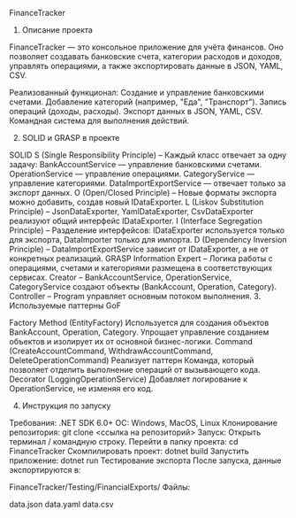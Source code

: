 FinanceTracker

1. Описание проекта

FinanceTracker — это консольное приложение для учёта финансов. Оно позволяет создавать банковские счета, категории расходов и доходов, управлять операциями, а также экспортировать данные в JSON, YAML, CSV.

Реализованный функционал:
Создание и управление банковскими счетами.
Добавление категорий (например, "Еда", "Транспорт").
Запись операций (доходы, расходы).
Экспорт данных в JSON, YAML, CSV.
Командная система для выполнения действий.

2. SOLID и GRASP в проекте

SOLID
S (Single Responsibility Principle) – Каждый класс отвечает за одну задачу:
BankAccountService — управление банковскими счетами.
OperationService — управление операциями.
CategoryService — управление категориями.
DataImportExportService — отвечает только за экспорт данных.
O (Open/Closed Principle) – Новые форматы экспорта можно добавить, создав новый IDataExporter<T>.
L (Liskov Substitution Principle) – JsonDataExporter<T>, YamlDataExporter<T>, CsvDataExporter<T> реализуют общий интерфейс IDataExporter<T>.
I (Interface Segregation Principle) – Разделение интерфейсов: IDataExporter<T> используется только для экспорта, DataImporter<T> только для импорта.
D (Dependency Inversion Principle) – DataImportExportService зависит от IDataExporter<T>, а не от конкретных реализаций.
GRASP
Information Expert – Логика работы с операциями, счетами и категориями размещена в соответствующих сервисах.
Creator – BankAccountService, OperationService, CategoryService создают объекты (BankAccount, Operation, Category).
Controller – Program управляет основным потоком выполнения.
3. Используемые паттерны GoF

Factory Method (EntityFactory)
Используется для создания объектов BankAccount, Operation, Category.
Упрощает управление созданием объектов и изолирует их от основной бизнес-логики.
Command (CreateAccountCommand, WithdrawAccountCommand, DeleteOperationCommand)
Реализует паттерн Команда, который позволяет отделить выполнение операций от вызывающего кода.
Decorator (LoggingOperationService)
Добавляет логирование к OperationService, не изменяя его код.

4. Инструкция по запуску

Требования:
.NET SDK 6.0+
ОС: Windows, MacOS, Linux
Клонирование репозитория:
git clone <ссылка на репозиторий>
Запуск:
Открыть терминал / командную строку.
Перейти в папку проекта:
cd FinanceTracker
Скомпилировать проект:
dotnet build
Запустить приложение:
dotnet run
Тестирование экспорта
После запуска, данные экспортируются в:

FinanceTracker/Testing/FinancialExports/
Файлы:

data.json
data.yaml
data.csv
